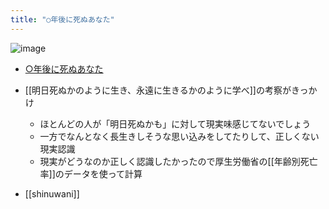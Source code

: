 ```yaml
---
title: "○年後に死ぬあなた"
---
```


![image](https://gyazo.com/02e00173bb9be87c761193373170c50f/thumb/1000)

- [○年後に死ぬあなた](https://shinuwani.netlify.com/)
- [[明日死ぬかのように生き、永遠に生きるかのように学べ]]の考察がきっかけ
    - ほとんどの人が「明日死ぬかも」に対して現実味感じてないでしょう
    - 一方でなんとなく長生きしそうな思い込みをしてたりして、正しくない現実認識
    - 現実がどうなのか正しく認識したかったので厚生労働省の[[年齢別死亡率]]のデータを使って計算

- [[shinuwani]]
